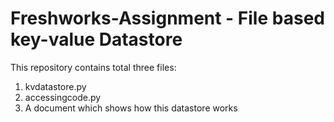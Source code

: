 # Freshworks-Assignment - File based key-value Datastore
This repository contains total three files:
1. kvdatastore.py
2. accessingcode.py
3. A document which shows how this datastore works

